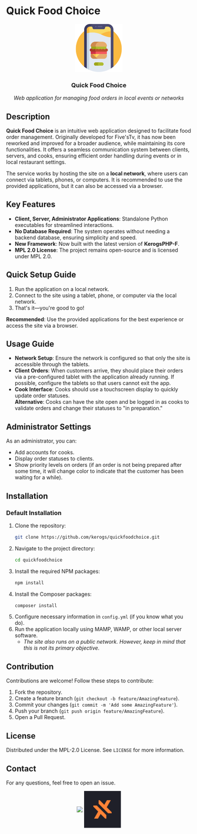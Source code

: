 # Quick Food Choice
<div align="center">
    <img alt="" src="../.ksinf/logo.png" height="130px">
    <h3>Quick Food Choice</h3>
    <em>Web application for managing food orders in local events or networks</em>
</div>

## Description

**Quick Food Choice** is an intuitive web application designed to facilitate food order management. Originally developed for Five'sTv, it has now been reworked and improved for a broader audience, while maintaining its core functionalities. It offers a seamless communication system between clients, servers, and cooks, ensuring efficient order handling during events or in local restaurant settings.

The service works by hosting the site on a **local network**, where users can connect via tablets, phones, or computers. It is recommended to use the provided applications, but it can also be accessed via a browser.

## Key Features
- **Client, Server, Administrator Applications**: Standalone Python executables for streamlined interactions.
- **No Database Required**: The system operates without needing a backend database, ensuring simplicity and speed.
- **New Framework**: Now built with the latest version of **KerogsPHP-F**.
- **MPL 2.0 License**: The project remains open-source and is licensed under MPL 2.0.

## Quick Setup Guide
1. Run the application on a local network.
2. Connect to the site using a tablet, phone, or computer via the local network.
3. That's it—you're good to go!

**Recommended**: Use the provided applications for the best experience or access the site via a browser.

## Usage Guide
- **Network Setup**: Ensure the network is configured so that only the site is accessible through the tablets.
- **Client Orders**: When customers arrive, they should place their orders via a pre-configured tablet with the application already running. If possible, configure the tablets so that users cannot exit the app.
- **Cook Interface**: Cooks should use a touchscreen display to quickly update order statuses.  
  **Alternative**: Cooks can have the site open and be logged in as cooks to validate orders and change their statuses to "in preparation."

## Administrator Settings
As an administrator, you can:
- Add accounts for cooks.
- Display order statuses to clients.
- Show priority levels on orders (if an order is not being prepared after some time, it will change color to indicate that the customer has been waiting for a while).

## Installation

### Default Installation

1. Clone the repository:
    ```bash
    git clone https://github.com/kerogs/quickfoodchoice.git
    ```
2. Navigate to the project directory:
    ```bash
    cd quickfoodchoice
    ```
3. Install the required NPM packages:
    ```bash
    npm install
    ```
4. Install the Composer packages:
    ```bash
    composer install
    ```
5. Configure necessary information in `config.yml` (if you know what you do).
6. Run the application locally using MAMP, WAMP, or other local server software.
    - *The site also runs on a public network. However, keep in mind that this is not its primary objective.*

## Contribution

Contributions are welcome! Follow these steps to contribute:

1. Fork the repository.
2. Create a feature branch (`git checkout -b feature/AmazingFeature`).
3. Commit your changes (`git commit -m 'Add some AmazingFeature'`).
4. Push your branch (`git push origin feature/AmazingFeature`).
5. Open a Pull Request.

## License

Distributed under the MPL-2.0 License. See `LICENSE` for more information.

## Contact

For any questions, feel free to open an issue.

<p align="center">
  <img align="center" src="../.ksinf/fivestv.png" width="100" />
  <img align="center" src="../.ksinf/kslabs.png" width="100" /> 
</p>
